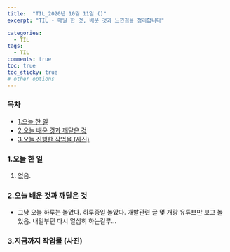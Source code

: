 ```yaml
---
title:  "TIL_2020년 10월 11일 ()"
excerpt: "TIL - 매일 한 것, 배운 것과 느낀점을 정리합니다"

categories:
  - TIL
tags:
  - TIL
comments: true
toc: true
toc_sticky: true
# other options
---
```



<h3>목차</h3>

- [1.오늘 한 일](#1오늘-한-일)
- [2.오늘 배운 것과 깨달은 것](#2오늘-배운-것과-깨달은-것)
- [3.오늘 진행한 작업물 (사진)](#3오늘-진행한-작업물-사진)
  

### 1.오늘 한 일
    
1. 없음.
   
### 2.오늘 배운 것과 깨달은 것

- 그냥 오늘 하루는 놀았다. 하루종일 놀았다.
개발관련 글 몇 개랑 유튜브만 보고 놀았음.
내일부턴 다시 열심히 하는걸루...

### 3.지금까지 작업물 (사진)

